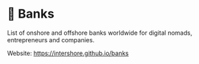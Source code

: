 # 🏦 Banks

List of onshore and offshore banks worldwide for digital nomads, entrepreneurs and companies.

Website: https://intershore.github.io/banks
